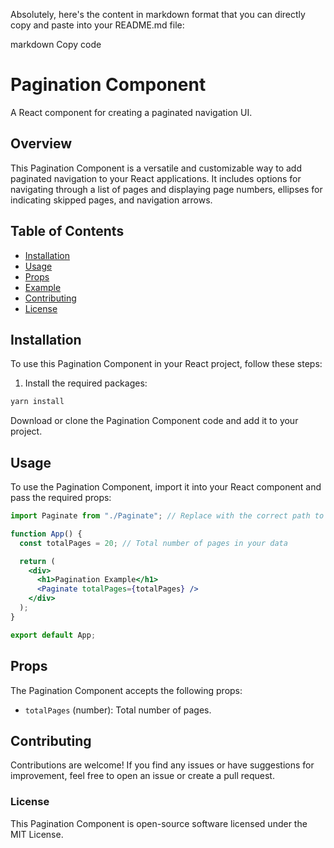 Absolutely, here's the content in markdown format that you can directly copy and paste into your README.md file:

markdown
Copy code

# Pagination Component

A React component for creating a paginated navigation UI.

## Overview

This Pagination Component is a versatile and customizable way to add paginated navigation to your React applications. It includes options for navigating through a list of pages and displaying page numbers, ellipses for indicating skipped pages, and navigation arrows.

## Table of Contents

- [Installation](#installation)
- [Usage](#usage)
- [Props](#props)
- [Example](#example)
- [Contributing](#contributing)
- [License](#license)

## Installation

To use this Pagination Component in your React project, follow these steps:

1. Install the required packages:

```bash
yarn install
```

Download or clone the Pagination Component code and add it to your project.

## Usage

To use the Pagination Component, import it into your React component and pass the required props:

```jsx
import Paginate from "./Paginate"; // Replace with the correct path to your component

function App() {
  const totalPages = 20; // Total number of pages in your data

  return (
    <div>
      <h1>Pagination Example</h1>
      <Paginate totalPages={totalPages} />
    </div>
  );
}

export default App;
```

## Props

The Pagination Component accepts the following props:

- `totalPages` (number): Total number of pages.

## Contributing

Contributions are welcome! If you find any issues or have suggestions for improvement, feel free to open an issue or create a pull request.

### License

This Pagination Component is open-source software licensed under the MIT License.
